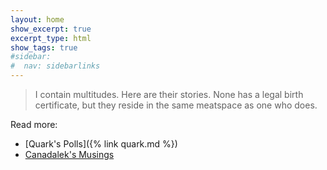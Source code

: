 ```yaml
---
layout: home	
show_excerpt: true 
excerpt_type: html
show_tags: true
#sidebar: 
#  nav: sidebarlinks	
---
```


> 
>
> I contain multitudes. 
> Here are their stories. 
> None has a legal birth certificate, but they reside in the same meatspace as one who does.
>
> 

Read more:
- [Quark's Polls]({% link quark.md %})
- [Canadalek's Musings](https://medium.com/@CANADALEK)